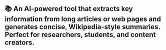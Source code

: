 ##  📚 An AI-powered tool that extracts key information from long articles or web pages and generates concise, Wikipedia-style summaries. Perfect for researchers, students, and content creators.
